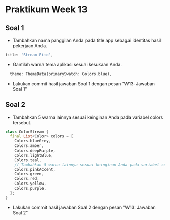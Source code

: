 # Praktikum Week 13

## Soal 1

* Tambahkan nama panggilan Anda pada title app sebagai identitas hasil pekerjaan Anda.
```dart
title: 'Stream Fito',
```
* Gantilah warna tema aplikasi sesuai kesukaan Anda.
```dart
  theme: ThemeData(primarySwatch: Colors.blue),
```
* Lakukan commit hasil jawaban Soal 1 dengan pesan "W13: Jawaban Soal 1"

## Soal 2

* Tambahkan 5 warna lainnya sesuai keinginan Anda pada variabel colors tersebut.
```dart
class ColorStream {
  final List<Color> colors = [
    Colors.blueGrey,
    Colors.amber,
    Colors.deepPurple,
    Colors.lightBlue,
    Colors.teal,
    // Tambahkan 5 warna lainnya sesuai keinginan Anda pada variabel colors tersebut.
    Colors.pinkAccent,
    Colors.green,
    Colors.red,
    Colors.yellow,
    Colors.purple,
  ];
}
```
* Lakukan commit hasil jawaban Soal 2 dengan pesan "W13: Jawaban Soal 2"
